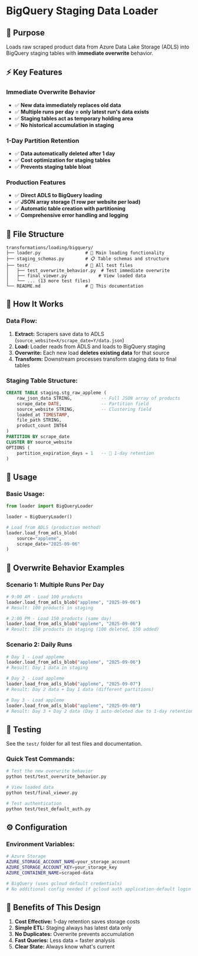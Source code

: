 # BigQuery Staging Data Loader

## 🎯 **Purpose**

Loads raw scraped product data from Azure Data Lake Storage (ADLS) into BigQuery staging tables with **immediate overwrite** behavior.

## ⚡ **Key Features**

### **Immediate Overwrite Behavior**
- ✅ **New data immediately replaces old data**
- ✅ **Multiple runs per day = only latest run's data exists**
- ✅ **Staging tables act as temporary holding area**
- ✅ **No historical accumulation in staging**

### **1-Day Partition Retention**
- ✅ **Data automatically deleted after 1 day**
- ✅ **Cost optimization for staging tables**
- ✅ **Prevents staging table bloat**

### **Production Features**
- ✅ **Direct ADLS to BigQuery loading**
- ✅ **JSON array storage (1 row per website per load)**
- ✅ **Automatic table creation with partitioning**
- ✅ **Comprehensive error handling and logging**

## 📁 **File Structure**

```
transformations/loading/bigquery/
├── loader.py                 # 🎯 Main loading functionality
├── staging_schemas.py        # 📋 Table schemas and structure
├── test/                     # 🧪 All test files
│   ├── test_overwrite_behavior.py  # Test immediate overwrite
│   ├── final_viewer.py            # View loaded data
│   └── ... (13 more test files)
└── README.md                 # 📖 This documentation
```

## 🔧 **How It Works**

### **Data Flow:**
1. **Extract:** Scrapers save data to ADLS (`source_website=X/scrape_date=Y/data.json`)
2. **Load:** Loader reads from ADLS and loads to BigQuery staging
3. **Overwrite:** Each new load **deletes existing data** for that source
4. **Transform:** Downstream processes transform staging data to final tables

### **Staging Table Structure:**
```sql
CREATE TABLE staging.stg_raw_appleme (
    raw_json_data STRING,           -- Full JSON array of products
    scrape_date DATE,               -- Partition field
    source_website STRING,          -- Clustering field
    loaded_at TIMESTAMP,
    file_path STRING,
    product_count INT64
)
PARTITION BY scrape_date
CLUSTER BY source_website
OPTIONS (
    partition_expiration_days = 1   -- 🎯 1-day retention
)
```

## 🚀 **Usage**

### **Basic Usage:**
```python
from loader import BigQueryLoader

loader = BigQueryLoader()

# Load from ADLS (production method)
loader.load_from_adls_blob(
    source="appleme",
    scrape_date="2025-09-06"
)
```

## 🎯 **Overwrite Behavior Examples**

### **Scenario 1: Multiple Runs Per Day**
```bash
# 9:00 AM - Load 100 products
loader.load_from_adls_blob("appleme", "2025-09-06")
# Result: 100 products in staging

# 2:00 PM - Load 150 products (same day)
loader.load_from_adls_blob("appleme", "2025-09-06") 
# Result: 150 products in staging (100 deleted, 150 added)
```

### **Scenario 2: Daily Runs**
```bash
# Day 1 - Load appleme
loader.load_from_adls_blob("appleme", "2025-09-06")
# Result: Day 1 data in staging

# Day 2 - Load appleme
loader.load_from_adls_blob("appleme", "2025-09-07")
# Result: Day 2 data + Day 1 data (different partitions)

# Day 3 - Load appleme  
loader.load_from_adls_blob("appleme", "2025-09-08")
# Result: Day 3 + Day 2 data (Day 1 auto-deleted due to 1-day retention)
```

## 🧪 **Testing**

See the `test/` folder for all test files and documentation.

### **Quick Test Commands:**
```bash
# Test the new overwrite behavior
python test/test_overwrite_behavior.py

# View loaded data
python test/final_viewer.py

# Test authentication
python test/test_default_auth.py
```

## ⚙️ **Configuration**

### **Environment Variables:**
```bash
# Azure Storage
AZURE_STORAGE_ACCOUNT_NAME=your_storage_account
AZURE_STORAGE_ACCOUNT_KEY=your_storage_key
AZURE_CONTAINER_NAME=scraped-data

# BigQuery (uses gcloud default credentials)
# No additional config needed if gcloud auth application-default login is set
```

## 🎯 **Benefits of This Design**

1. **Cost Effective:** 1-day retention saves storage costs
2. **Simple ETL:** Staging always has latest data only
3. **No Duplicates:** Overwrite prevents accumulation
4. **Fast Queries:** Less data = faster analysis
5. **Clear State:** Always know what's current
